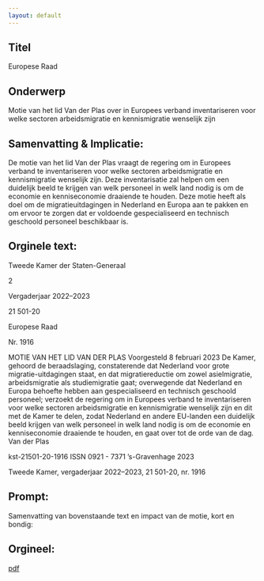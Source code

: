 ```yaml
---
layout: default
---
```

## Titel
Europese Raad
## Onderwerp
Motie van het lid Van der Plas over in Europees verband inventariseren voor welke sectoren arbeidsmigratie en kennismigratie wenselijk zijn
## Samenvatting & Implicatie:

De motie van het lid Van der Plas vraagt de regering om in Europees verband te inventariseren voor welke sectoren arbeidsmigratie en kennismigratie wenselijk zijn. Deze inventarisatie zal helpen om een duidelijk beeld te krijgen van welk personeel in welk land nodig is om de economie en kenniseconomie draaiende te houden. Deze motie heeft als doel om de migratieuitdagingen in Nederland en Europa aan te pakken en om ervoor te zorgen dat er voldoende gespecialiseerd en technisch geschoold personeel beschikbaar is.
## Orginele text:


Tweede Kamer der Staten-Generaal

2

Vergaderjaar 2022–2023

21 501-20

Europese Raad

Nr. 1916

MOTIE VAN HET LID VAN DER PLAS
Voorgesteld 8 februari 2023
De Kamer,
gehoord de beraadslaging,
constaterende dat Nederland voor grote migratie-uitdagingen staat, en
dat migratiereductie om zowel asielmigratie, arbeidsmigratie als
studiemigratie gaat;
overwegende dat Nederland en Europa behoefte hebben aan gespecialiseerd en technisch geschoold personeel;
verzoekt de regering om in Europees verband te inventariseren voor
welke sectoren arbeidsmigratie en kennismigratie wenselijk zijn en dit met
de Kamer te delen, zodat Nederland en andere EU-landen een duidelijk
beeld krijgen van welk personeel in welk land nodig is om de economie en
kenniseconomie draaiende te houden,
en gaat over tot de orde van de dag.
Van der Plas

kst-21501-20-1916
ISSN 0921 - 7371
’s-Gravenhage 2023

Tweede Kamer, vergaderjaar 2022–2023, 21 501-20, nr. 1916


## Prompt:
Samenvatting van bovenstaande text en impact van de motie, kort en bondig:

## Orgineel:
[pdf](https://gegevensmagazijn.tweedekamer.nl/OData/v4/2.0/Document(018ada83-99bc-4f46-835c-efd0012ee782)/resource)
